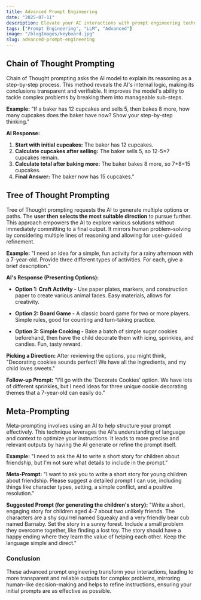 ```yaml
---
title: Advanced Prompt Engineering
date: "2025-07-11"
description: Elevate your AI interactions with prompt engineering techniques like Chain of Thought, Tree of Thought, and Meta-Prompting.
tags: ["Prompt Engineering", "LLM", "Advanced"]
image: "/blogImages/keyboard.jpg"
slug: advanced-prompt-engineering
---
```


## Chain of Thought Prompting

Chain of Thought prompting asks the AI model to explain its reasoning as a step-by-step process. This method reveals the AI's internal logic, making its conclusions transparent and verifiable. It improves the model's ability to tackle complex problems by breaking them into manageable sub-steps.

**Example:** "If a baker has 12 cupcakes and sells 5, then bakes 8 more, how many cupcakes does the baker have now? Show your step-by-step thinking."

**AI Response:**

1. **Start with initial cupcakes:** The baker has 12 cupcakes.
2. **Calculate cupcakes after selling:** The baker sells 5, so 12-5=7 cupcakes remain.
3. **Calculate total after baking more:** The baker bakes 8 more, so 7+8=15 cupcakes.
4. **Final Answer:** The baker now has 15 cupcakes."

## Tree of Thought Prompting

Tree of Thought prompting requests the AI to generate multiple options or paths. The **user then selects the most suitable direction** to pursue further. This approach empowers the AI to explore various solutions without immediately committing to a final output. It mirrors human problem-solving by considering multiple lines of reasoning and allowing for user-guided refinement.

**Example:** "I need an idea for a simple, fun activity for a rainy afternoon with a 7-year-old. Provide three different types of activities. For each, give a brief description."

**AI's Response (Presenting Options):**

- **Option 1: Craft Activity -** Use paper plates, markers, and construction paper to create various animal faces. Easy materials, allows for creativity.

- **Option 2: Board Game -** A classic board game for two or more players. Simple rules, good for counting and turn-taking practice.

- **Option 3: Simple Cooking -** Bake a batch of simple sugar cookies beforehand, then have the child decorate them with icing, sprinkles, and candies. Fun, tasty reward.

**Picking a Direction:** After reviewing the options, you might think, "Decorating cookies sounds perfect! We have all the ingredients, and my child loves sweets."

**Follow-up Prompt:** "I'll go with the 'Decorate Cookies' option. We have lots of different sprinkles, but I need ideas for three unique cookie decorating themes that a 7-year-old can easily do."

## Meta-Prompting

Meta-prompting involves using an AI to help structure your prompt effectively. This technique leverages the AI's understanding of language and context to optimize your instructions. It leads to more precise and relevant outputs by having the AI generate or refine the prompt itself.

**Example:** "I need to ask the AI to write a short story for children about friendship, but I'm not sure what details to include in the prompt."

**Meta-Prompt:** "I want to ask you to write a short story for young children about friendship. Please suggest a detailed prompt I can use, including things like character types, setting, a simple conflict, and a positive resolution."

**Suggested Prompt (for generating the children's story):** "Write a short, engaging story for children aged 4-7 about two unlikely friends. The characters are a shy squirrel named Squeaky and a very friendly bear cub named Barnaby. Set the story in a sunny forest. Include a small problem they overcome together, like finding a lost toy. The story should have a happy ending where they learn the value of helping each other. Keep the language simple and direct."

### Conclusion

These advanced prompt engineering transform your interactions, leading to more transparent and reliable outputs for complex problems, mirroring human-like decision-making and helps to refine instructions, ensuring your initial prompts are as effective as possible.
